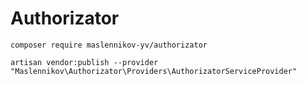 # Authorizator

```
composer require maslennikov-yv/authorizator
```

```
artisan vendor:publish --provider "Maslennikov\Authorizator\Providers\AuthorizatorServiceProvider"
```
